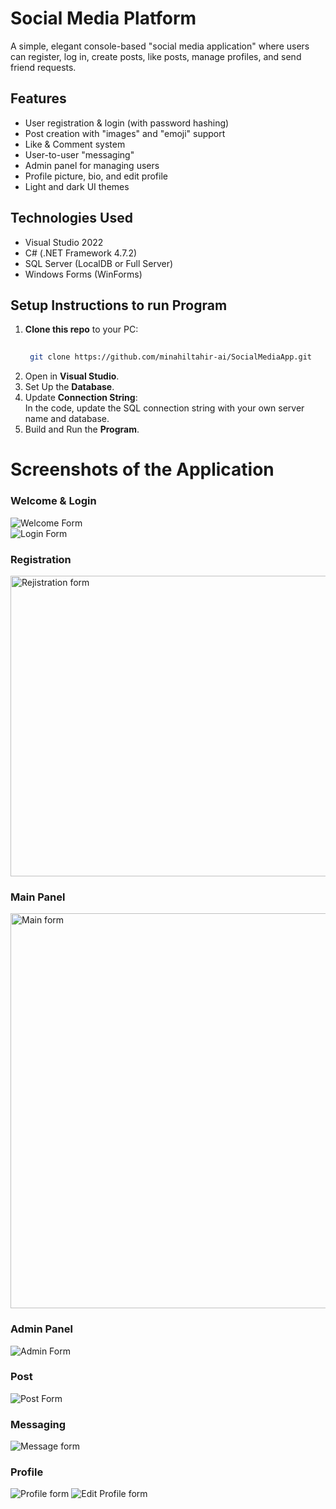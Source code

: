 #  Social Media Platform

A simple, elegant console-based "social media application" where users can register, log in, create posts, like posts, manage profiles, and send friend requests.


##  Features

-  User registration & login (with password hashing)
-  Post creation with "images" and "emoji" support 
-  Like &  Comment system
-  User-to-user "messaging"
-  Admin panel for managing users
-  Profile picture, bio, and edit profile
-  Light and dark UI themes


##  Technologies Used

- Visual Studio 2022
- C# (.NET Framework 4.7.2)
- SQL Server (LocalDB or Full Server)
- Windows Forms (WinForms)


##  Setup Instructions to run Program

1. **Clone this repo** to your PC:
   ```bash
    
    git clone https://github.com/minahiltahir-ai/SocialMediaApp.git
2. Open in **Visual Studio**.
3. Set Up the **Database**.
4. Update **Connection String**:  
    In the code, update the SQL connection string with your own server name and database.
5. Build and Run the **Program**.
#  Screenshots of the Application

###  Welcome & Login
![Welcome Form](https://github.com/user-attachments/assets/e1f10687-4ac4-454d-8ee1-cfe3f9840620)  
![Login Form](https://github.com/user-attachments/assets/fe28b755-d3c5-460b-be53-e8b62394cfe7)

###  Registration
<img width="800" height="481" alt="Rejistration form" src="https://github.com/user-attachments/assets/0c8cfe6a-7015-43f1-bdc4-8bf8b40b2290" />

###  Main Panel
<img width="1002" height="632" alt="Main form" src="https://github.com/user-attachments/assets/5682a897-c541-4005-b336-c35e599640f0" />

###  Admin Panel
![Admin Form](https://github.com/user-attachments/assets/0d8456ea-789f-4fa0-9e81-5d2dffee2bb7)

###  Post
![Post Form](https://github.com/user-attachments/assets/f4b54440-5307-45ec-8ff5-6a9b62e4c01c)

###  Messaging
![Message form](https://github.com/user-attachments/assets/76698b5c-2706-4d75-83da-333c0d4cff45)

### Profile
![Profile form](https://github.com/user-attachments/assets/f11bb6d3-1f83-4a24-8a76-f6c8b676ac14)
![Edit Profile form](https://github.com/user-attachments/assets/ebb9f060-bb20-4b5c-b38f-b16af93642d0)



